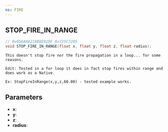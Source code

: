 ```yaml
---
ns: FIRE
---
```

## STOP_FIRE_IN_RANGE

```c
// 0x056A8A219B8E829F 0x725C7205
void STOP_FIRE_IN_RANGE(float x, float y, float z, float radius);
```

```
This doesn't stop fire nor the fire propagation in a loop... for some reasons.  

Edit: Tested in a for loop it does in fact stop fires within range and does work as a Native. 

Ex: StopFireInRange(x,y,z,60.00) - tested example works. 
```

## Parameters
* **x**: 
* **y**: 
* **z**: 
* **radius**: 

